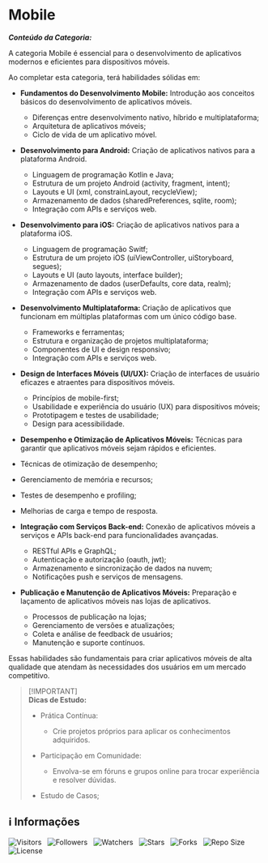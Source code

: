 <!-- Título -->
# Mobile

***Conteúdo da Categoria:***

A categoria Mobile é essencial para o desenvolvimento de aplicativos modernos e eficientes para dispositivos móveis.

Ao completar esta categoria, terá habilidades sólidas em:

* **Fundamentos do Desenvolvimento Mobile:** Introdução aos conceitos básicos do desenvolvimento de aplicativos móveis.
  * Diferenças entre desenvolvimento nativo, híbrido e multiplataforma;
  * Arquitetura de aplicativos móveis;
  * Ciclo de vida de um aplicativo móvel.

* **Desenvolvimento para Android:** Criação de aplicativos nativos para a plataforma Android.
  * Linguagem de programação Kotlin e Java;
  * Estrutura de um projeto Android (activity, fragment, intent);
  * Layouts e UI (xml, constrainLayout, recycleView);
  * Armazenamento de dados (sharedPreferences, sqlite, room);
  * Integração com APIs e serviços web.

* **Desenvolvimento para iOS:** Criação de aplicativos nativos para a plataforma iOS.
  * Linguagem de programação Switf;
  * Estrutura de um projeto iOS (uiViewController, uiStoryboard, segues);
  * Layouts e UI (auto layouts, interface builder);
  * Armazenamento de dados (userDefaults, core data, realm);
  * Integração com APIs e serviços web.

* **Desenvolvimento Multiplataforma:** Criação de aplicativos que funcionam em múltiplas plataformas com um único código base.
  * Frameworks e ferramentas;
  * Estrutura e organização de projetos multiplataforma;
  * Componentes de UI e design responsivo;
  * Integração com APIs e serviços web.

* **Design de Interfaces Móveis (UI/UX):** Criação de interfaces de usuário eficazes e atraentes para dispositivos móveis.
  * Princípios de mobile-first;
  * Usabilidade e experiência do usuário (UX) para dispositivos móveis;
  * Prototipagem e testes de usabilidade;
  * Design para acessibilidade.

* **Desempenho e Otimização de Aplicativos Móveis:** Técnicas para garantir que aplicativos móveis sejam rápidos e eficientes.
* Técnicas de otimização de desempenho;
* Gerenciamento de memória e recursos;
* Testes de desempenho e profiling;
* Melhorias de carga e tempo de resposta.

* **Integração com Serviços Back-end:** Conexão de aplicativos móveis a serviços e APIs back-end para funcionalidades avançadas.
  * RESTful APIs e GraphQL;
  * Autenticação e autorização (oauth, jwt);
  * Armazenamento e sincronização de dados na nuvem;
  * Notificações push e serviços de mensagens.

* **Publicação e Manutenção de Aplicativos Móveis:** Preparação e laçamento de aplicativos móveis nas lojas de aplicativos.
  * Processos de publicação na lojas;
  * Gerenciamento de versões e atualizações;
  * Coleta e análise de feedback de usuários;
  * Manutenção e suporte contínuos.

Essas habilidades são fundamentais para criar aplicativos móveis de alta qualidade que atendam às necessidades dos usuários em um mercado competitivo.

> [!IMPORTANT]\
> **Dicas de Estudo:**
>
> * Prática Contínua:
>   * Crie projetos próprios para aplicar os conhecimentos adquiridos.
>
> * Participação em Comunidade:
>   * Envolva-se em fóruns e grupos online para trocar experiência e resolver dúvidas.
>
> * Estudo de Casos;

<!-- Informações -->
## &#8505; Informações

![Visitors](https://api.visitorbadge.io/api/visitors?path=Devsgeeknerd%2Fcat-mob&label=Visitantes&labelColor=%23700070&labelStyle=none&countColor=%23000fff&style=plastic&color=%23ffffff "Total de Visitantes")
&nbsp;
![Followers](https://img.shields.io/github/followers/Devsgeeknerd?style=p&label=Seguidores&labelColor=800080&color=000fff "Total de Seguidores")
&nbsp;
![Watchers](https://img.shields.io/github/watchers/Devsgeeknerd/cat-mob?style=p&label=Observadores&labelColor=800080&color=000fff "Total de Observadores")
&nbsp;
![Stars](https://img.shields.io/github/stars/Devsgeeknerd/cat-mob?style=p&label=Estrelas&labelColor=800080&color=000fff "Total de Estrelas")
&nbsp;
![Forks](https://img.shields.io/github/forks/Devsgeeknerd/cat-mob?style=p&label=Bifurcações&labelColor=800080&color=000fff "Total de Bifurcações")
&nbsp;
![Repo Size](https://img.shields.io/github/repo-size/Devsgeeknerd/cat-mob?style=p&label=Tamanho&labelColor=800080&color=000fff "Tamanho do Repositório")
&nbsp;
![License](https://img.shields.io/github/license/Devsgeeknerd/cat-mob?style=p&label=Licença&labelColor=800080&color=000fff "Licença do Repositório")
